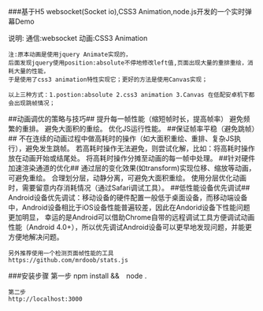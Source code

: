 ###基于H5 websocket(Socket io),CSS3 Animation,node.js开发的一个实时弹幕Demo

说明:
通信:websocket
动画:CSS3 Animation

	注:原本动画是使用jquery Animate实现的，
	后面发现jquery使用position:absolute不停地修改left值,页面出现大量的重排重绘，消耗大量的性能，
	于是使用了css3 animation特性实现它；更好的方法是使用Canvas实现；
	
	以上三种方式：1.postion:absolute 2.css3 animation 3.Canvas 在低配安卓机下都会出现跳帧情况；

##动画调优的策略与技巧##
	提升每一帧性能（缩短帧时长，提高帧率）
	避免频繁的重排。
	避免大面积的重绘。
	优化JS运行性能。
##保证帧率平稳（避免跳帧）##
	不在连续的动画过程中做高耗时的操作（如大面积重绘、重排、复杂JS执行），避免发生跳帧。
	若高耗时操作无法避免，则尝试化解，比如：将高耗时操作放在动画开始或结尾处。
	将高耗时操作分摊至动画的每一帧中处理。
##针对硬件加速渲染通道的优化##
	通过层的变化效果(如transform)实现位移、缩放等动画，可避免重绘。
	合理划分层，动静分离，可避免大面积重绘。
	使用分层优化动画时，需要留意内存消耗情况（通过Safari调试工具）。
##低性能设备优先调试##
	Android设备优先调试：移动设备的硬件配置一般低于桌面设备，而移动端设备中，Android设备相比于iOS设备性能普遍较差，因此在Andorid设备下性能问题更加明显，
	幸运的是Android可以借助Chrome自带的远程调试工具方便调试动画性能（Android 4.0+），所以优先调试Android设备可以更早地发现问题，并能更方便地解决问题。
	
	另外推荐使用一个检测页面帧性能的工具
	https://github.com/mrdoob/stats.js
	

###安装步骤
	第一步
	npm install &&　node .

	第二步
	http://localhost:3000

